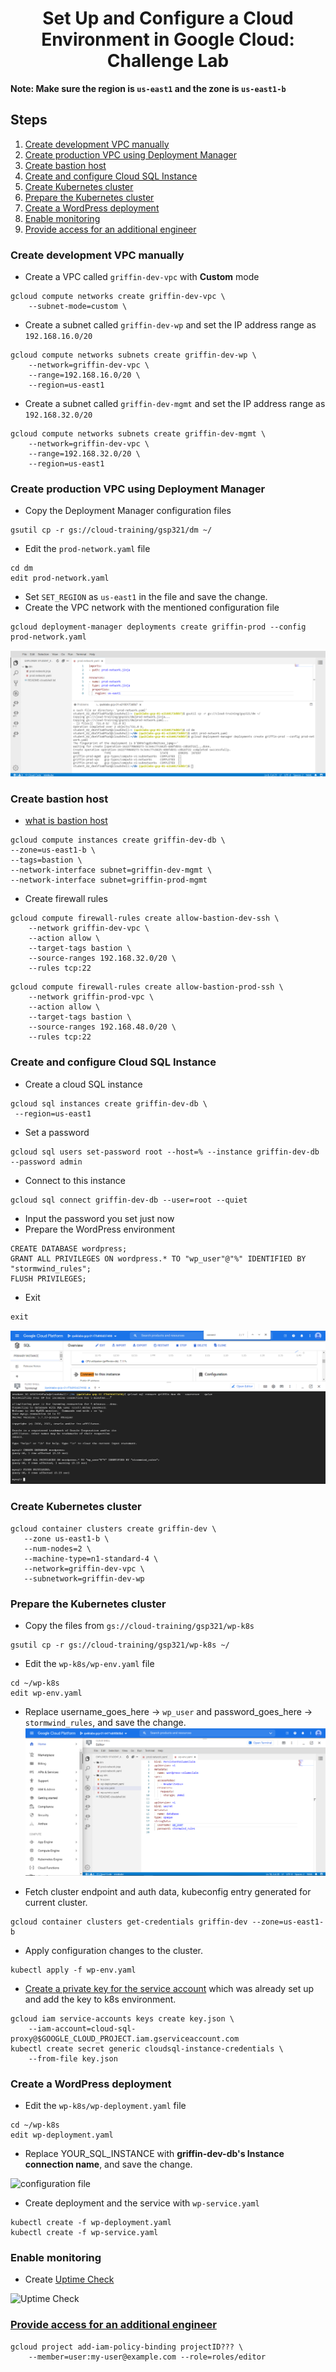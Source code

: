 <h1 align='center'> Set Up and Configure a Cloud Environment in Google Cloud: Challenge Lab </h1>

<strong>Note: Make sure the region is `us-east1` and the zone is `us-east1-b`</strong>

<h2> Steps </h2>

1. [Create development VPC manually](#1)
1. [Create production VPC using Deployment Manager](#2)
1. [Create bastion host](#3)
1. [Create and configure Cloud SQL Instance](#4)
1. [Create Kubernetes cluster](#5)
1. [Prepare the Kubernetes cluster](#6)
1. [Create a WordPress deployment](#7)
1. [Enable monitoring](#8)
1. [Provide access for an additional engineer](#9)<br>
 

<h3 id=1>Create development VPC manually</h3>

* Create a VPC called `griffin-dev-vpc` with **Custom** mode
```
gcloud compute networks create griffin-dev-vpc \
    --subnet-mode=custom \
```
* Create a subnet  called `griffin-dev-wp` and set the IP address range as `192.168.16.0/20`
```
gcloud compute networks subnets create griffin-dev-wp \
    --network=griffin-dev-vpc \
    --range=192.168.16.0/20 \
    --region=us-east1
```
* Create a subnet  called `griffin-dev-mgmt` and set the IP address range as `192.168.32.0/20`
```
gcloud compute networks subnets create griffin-dev-mgmt \
    --network=griffin-dev-vpc \
    --range=192.168.32.0/20 \
    --region=us-east1
```

<h3 id=2>Create production VPC using Deployment Manager</h3>

* Copy the Deployment Manager configuration files
```
gsutil cp -r gs://cloud-training/gsp321/dm ~/
```

* Edit the `prod-network.yaml` file
```
cd dm
edit prod-network.yaml
```
* Set `SET_REGION` as `us-east1` in the file and save the change.
* Create the VPC network with the mentioned configuration file
```
gcloud deployment-manager deployments create griffin-prod --config prod-network.yaml
```
![Here is result shown in Step 2](./image/1_step2.jpg)

<h3 id=3>Create bastion host</h3>

* [what is bastion host](https://cloud.google.com/solutions/connecting-securely#bastion)
```
gcloud compute instances create griffin-dev-db \
--zone=us-east1-b \
--tags=bastion \
--network-interface subnet=griffin-dev-mgmt \
--network-interface subnet=griffin-prod-mgmt
```
* Create firewall rules
```
gcloud compute firewall-rules create allow-bastion-dev-ssh \
    --network griffin-dev-vpc \
    --action allow \
    --target-tags bastion \
    --source-ranges 192.168.32.0/20 \
    --rules tcp:22
```
```
gcloud compute firewall-rules create allow-bastion-prod-ssh \
    --network griffin-prod-vpc \
    --action allow \
    --target-tags bastion \
    --source-ranges 192.168.48.0/20 \
    --rules tcp:22
```
<h3 id=4>Create and configure Cloud SQL Instance</h3>

* Create a cloud SQL instance
```
gcloud sql instances create griffin-dev-db \
 --region=us-east1 
```
* Set a password
```
gcloud sql users set-password root --host=% --instance griffin-dev-db --password admin
```
* Connect to this instance
```
gcloud sql connect griffin-dev-db --user=root --quiet
```
* Input the password you set just now
* Prepare the WordPress environment
```
CREATE DATABASE wordpress;
GRANT ALL PRIVILEGES ON wordpress.* TO "wp_user"@"%" IDENTIFIED BY "stormwind_rules";
FLUSH PRIVILEGES;
```
* Exit
```
exit
```

![Here is result shown in Step 4](./image/1_step6.PNG)

<h3 id=5>Create Kubernetes cluster</h3>

```
gcloud container clusters create griffin-dev \
   --zone us-east1-b \
   --num-nodes=2 \
   --machine-type=n1-standard-4 \
   --network=griffin-dev-vpc \
   --subnetwork=griffin-dev-wp
```
<h3 id=6>Prepare the Kubernetes cluster</h3>

* Copy the files from `gs://cloud-training/gsp321/wp-k8s`
```
gsutil cp -r gs://cloud-training/gsp321/wp-k8s ~/
```

* Edit the `wp-k8s/wp-env.yaml` file
```
cd ~/wp-k8s
edit wp-env.yaml
```

* Replace username_goes_here -> `wp_user` and password_goes_here ->  `stormwind_rules`, and save the change.
![wp-env.yaml](./image/1_step6_1.jpg)

* Fetch cluster endpoint and auth data, kubeconfig entry generated for current cluster.
```
gcloud container clusters get-credentials griffin-dev --zone=us-east1-b
```

* Apply configuration changes to the cluster.
```
kubectl apply -f wp-env.yaml
```

* [Create a private key for the service account](https://cloud.google.com/sdk/gcloud/reference/iam/service-accounts/keys/create) which was already set up and add the  key to k8s environment.
```
gcloud iam service-accounts keys create key.json \
    --iam-account=cloud-sql-proxy@$GOOGLE_CLOUD_PROJECT.iam.gserviceaccount.com
kubectl create secret generic cloudsql-instance-credentials \
    --from-file key.json
```

<h3 id=7>Create a WordPress deployment</h3>

* Edit the `wp-k8s/wp-deployment.yaml` file
```
cd ~/wp-k8s
edit wp-deployment.yaml
```

* Replace YOUR_SQL_INSTANCE with **griffin-dev-db's Instance connection name**, and save the change.
 
![configuration file]( )
* Create deployment and the service with `wp-service.yaml`
```
kubectl create -f wp-deployment.yaml
kubectl create -f wp-service.yaml
```

<h3 id=8>Enable monitoring</h3>

* Create [Uptime Check](https://cloud.google.com/monitoring/uptime-checks)

![Uptime Check]( )

<h3 id=9><a href="https://cloud.google.com/iam/docs/granting-changing-revoking-access">Provide access for an additional engineer</a></h3>

```
gcloud project add-iam-policy-binding projectID??? \
    --member=user:my-user@example.com --role=roles/editor
```

